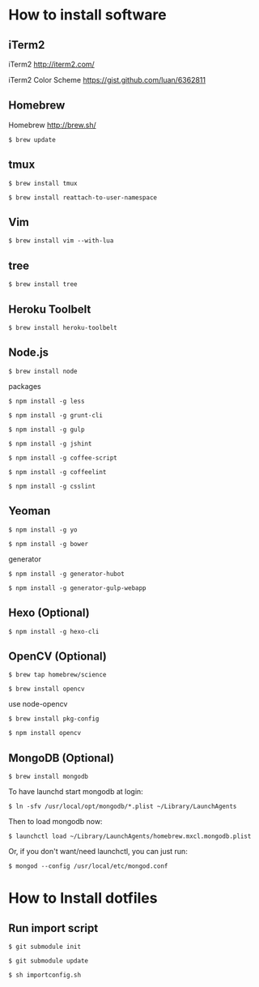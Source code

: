 # How to install software

## iTerm2

iTerm2
http://iterm2.com/

iTerm2 Color Scheme
https://gist.github.com/luan/6362811


## Homebrew

Homebrew
http://brew.sh/

```
$ brew update
```

## tmux

```
$ brew install tmux

$ brew install reattach-to-user-namespace
```

## Vim

```
$ brew install vim --with-lua
```

## tree 

```
$ brew install tree
```


## Heroku Toolbelt

```
$ brew install heroku-toolbelt
```

## Node.js

```
$ brew install node
```

packages
```
$ npm install -g less

$ npm install -g grunt-cli

$ npm install -g gulp

$ npm install -g jshint

$ npm install -g coffee-script

$ npm install -g coffeelint

$ npm install -g csslint
```


## Yeoman

```
$ npm install -g yo

$ npm install -g bower
```

generator
```
$ npm install -g generator-hubot

$ npm install -g generator-gulp-webapp
```


## Hexo (Optional)

```
$ npm install -g hexo-cli
```

## OpenCV (Optional)

```
$ brew tap homebrew/science

$ brew install opencv
```

use node-opencv
```
$ brew install pkg-config

$ npm install opencv
```

## MongoDB (Optional)

```
$ brew install mongodb
```

To have launchd start mongodb at login:
```
$ ln -sfv /usr/local/opt/mongodb/*.plist ~/Library/LaunchAgents
```

Then to load mongodb now:
```
$ launchctl load ~/Library/LaunchAgents/homebrew.mxcl.mongodb.plist
```

Or, if you don't want/need launchctl, you can just run:
```
$ mongod --config /usr/local/etc/mongod.conf
```

# How to Install dotfiles

## Run import script

```
$ git submodule init

$ git submodule update

$ sh importconfig.sh
```

